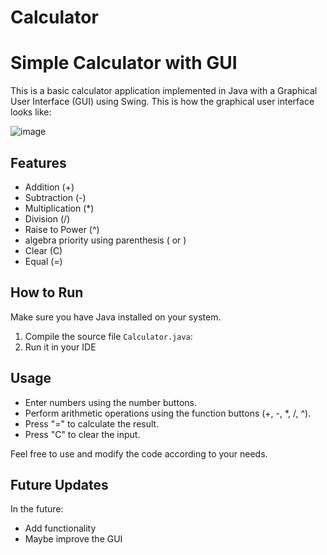 # Calculator
# Simple Calculator with GUI

This is a basic calculator application implemented in Java with a Graphical User Interface (GUI) using Swing. This is how the graphical user interface looks like:


![image](https://github.com/Stavros-Stathopoulos/Calculator/assets/38631315/4c50b56a-6ee9-4d2e-a82d-5dfae2686d6a)


## Features

- Addition (+)
- Subtraction (-)
- Multiplication (*)
- Division (/)
- Raise to Power (^)
- algebra priority using parenthesis ( or )
- Clear (C)
- Equal (=)

## How to Run

Make sure you have Java installed on your system.

1. Compile the source file `Calculator.java`:
2. Run it in your IDE


## Usage

 - Enter numbers using the number buttons.
 - Perform arithmetic operations using the function buttons (+, -, *, /, ^).
 - Press "=" to calculate the result.
 - Press "C" to clear the input.

   
Feel free to use and modify the code according to your needs.


## Future Updates

In the future:

 - Add functionality
 - Maybe improve the GUI





